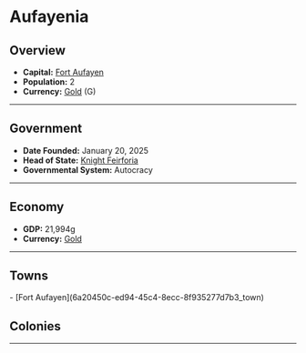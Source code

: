 <!--UNDEDITED FILE, remove this entire line if this file has been edited!-->
# <!--NAME-->Aufayenia<!--NAME-->

## Overview

- **Capital:** <!--CAPITAL_LINK-->[Fort Aufayen](6a20450c-ed94-45c4-8ecc-8f935277d7b3_town)<!--CAPITAL_LINK-->
- **Population:** <!--POPULATION-->2<!--POPULATION-->
- **Currency:** <!--CURRENCY_LINK-->[Gold](Gold_currency)<!--CURRENCY_LINK--> (<!--CURRENCY_ABV-->G<!--CURRENCY_ABV-->)

---

## Government

- **Date Founded:** <!--FOUNDED-->January 20, 2025<!--FOUNDED-->
- **Head of State:** <!--LEADER_TITLE_LINK-->[Knight Feirforia](Feirforia_user)<!--LEADER_TITLE_LINK-->
- **Governmental System:** <!--GOVERNMENT-->Autocracy<!--GOVERNMENT-->

---

## Economy

- **GDP:** <!--GDP-->21,994g<!--GDP-->
- **Currency:** <!--CURRENCY_LINK-->[Gold](Gold_currency)<!--CURRENCY_LINK-->

---

## Towns

<!--TOWNS-->- [Fort Aufayen](6a20450c-ed94-45c4-8ecc-8f935277d7b3_town)<!--TOWNS-->

## Colonies

<!--COLONIES--><!--COLONIES-->

---